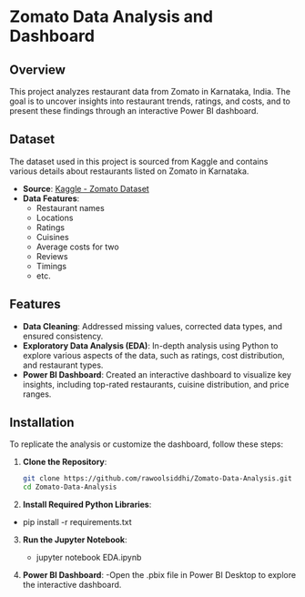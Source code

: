 # Zomato Data Analysis and Dashboard

## Overview
This project analyzes restaurant data from Zomato in Karnataka, India. The goal is to uncover insights into restaurant trends, ratings, and costs, and to present these findings through an interactive Power BI dashboard.

## Dataset
The dataset used in this project is sourced from Kaggle and contains various details about restaurants listed on Zomato in Karnataka.

- **Source**: [Kaggle - Zomato Dataset](https://www.kaggle.com/datasets/rajeshrampure/zomato-dataset/data)
- **Data Features**:
  - Restaurant names
  - Locations
  - Ratings
  - Cuisines
  - Average costs for two
  - Reviews
  - Timings
  - etc.

## Features
- **Data Cleaning**: Addressed missing values, corrected data types, and ensured consistency.
- **Exploratory Data Analysis (EDA)**: In-depth analysis using Python to explore various aspects of the data, such as ratings, cost distribution, and restaurant types.
- **Power BI Dashboard**: Created an interactive dashboard to visualize key insights, including top-rated restaurants, cuisine distribution, and price ranges.

## Installation
To replicate the analysis or customize the dashboard, follow these steps:

1. **Clone the Repository**:
   ```bash
   git clone https://github.com/rawoolsiddhi/Zomato-Data-Analysis.git
   cd Zomato-Data-Analysis
2. **Install Required Python Libraries**:
  - pip install -r requirements.txt

3. **Run the Jupyter Notebook**:
    - jupyter notebook EDA.ipynb
      
4.  **Power BI Dashboard**:
    -Open the .pbix file in Power BI Desktop to explore the interactive dashboard.

